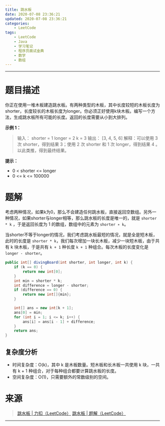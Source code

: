 ```yaml
---
title: 跳水板
date: 2020-07-08 23:36:21
updated: 2020-07-08 23:36:21
categories:
    - LeetCode
tags:
    - LeetCode
    - Java
    - 学习笔记
    - 程序员面试金典
    - 数学
    - 数组
---
```

---

# 题目描述

你正在使用一堆木板建造跳水板。有两种类型的木板，其中长度较短的木板长度为shorter，长度较长的木板长度为longer。你必须正好使用k块木板。编写一个方法，生成跳水板所有可能的长度。返回的长度需要从小到大排列。

**示例 1：**
> 输入：
> shorter = 1
> longer = 2
> k = 3
> 输出： [3, 4, 5, 6]
> 解释：可以使用 3 次 shorter，得到结果 3；使用 2 次 shorter 和 1 次 longer，得到结果 4 。以此类推，得到最终结果。

**提示：**
* 0 < shorter <= longer
* 0 <= k <= 100000

<!-- more -->

# 题解

考虑两种情况，如果k为0，那么不会建造任何跳水板，直接返回空数组。另外一种情况，如果shorter与longer相等，那么跳水板的长度是唯一的，就是 `shorter * k` ，于是返回长度为 1 的数组，数组中的元素为 `shorter ∗ k`。

当shorter不等于longer的情况，我们考虑跳水板最短的情况，就是全是短木板，此时的长度是 `shorter * k`，我们每次增加一块长木板，减少一块短木板，由于共有 k 块木板，于是共有 `k + 1` 种长度 `k + 1` 种组合。每次木板的长度变化是 `longer - shorter`。

```java
public int[] divingBoard(int shorter, int longer, int k) {
    if (k == 0) {
        return new int[0];
    }
    int min = shorter * k;
    int difference = longer - shorter;
    if (difference == 0) {
        return new int[]{min};
    }

    int[] ans = new int[k + 1];
    ans[0] = min;
    for (int i = 1; i <= k; i++) {
        ans[i] = ans[i - 1] + difference;
    }
    return ans;
}
```

## 复杂度分析

* 时间复杂度：O(k)，其中 k 是木板数量。短木板和长木板一共使用 k 块，一共有 k + 1 种组合，对于每种组合都要计算跳水板的长度。
* 空间复杂度：O(1)，只需要额外的常数级别的空间。

# 来源

> [跳水板 | 力扣（LeetCode）][1]
> [跳水板 | 题解（LeetCode）][2]

---

[1]: https://leetcode-cn.com/problems/diving-board-lcci/ "跳水板 | 力扣（LeetCode）"
[2]: https://leetcode-cn.com/problems/diving-board-lcci/solution/tiao-shui-ban-by-leetcode-solution/ "跳水板 | 题解（LeetCode）"
